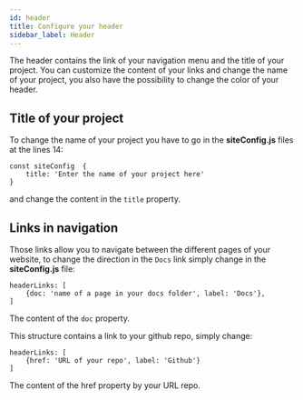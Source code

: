 ```yaml
---
id: header
title: Configure your header
sidebar_label: Header 
---
```

The header contains the link of your navigation menu and the title of your project. You can customize the content of your links and change the name of your project, you also have the possibility to change the color of your header.


## Title of your project
To change the name of your project you have to go in the **siteConfig.js** files at the lines 14:
```
const siteConfig  {
    title: 'Enter the name of your project here'
}
```
and change the content in the `title` property.


## Links in navigation
Those links allow you to navigate between the different pages of your website, to change the direction in the `Docs` link simply change in the **siteConfig.js** file:
```
headerLinks: [
    {doc: 'name of a page in your docs folder', label: 'Docs'},
]
```
The content of the `doc` property.

This structure contains a link to your github repo, simply change:
```
headerLinks: [
    {href: 'URL of your repo', label: 'Github'}
]
```
The content of the href property by your URL repo.